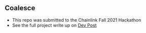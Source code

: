 ## Coalesce

- This repo was submitted to the Chainlink Fall 2021 Hackathon
- See the full project write up on [Dev Post](https://devpost.com/software/coalesce?utm_campaign=portfolio-share&utm_medium=twitter&utm_source=cp#.YaZ40gDVPqg.twitter) 

